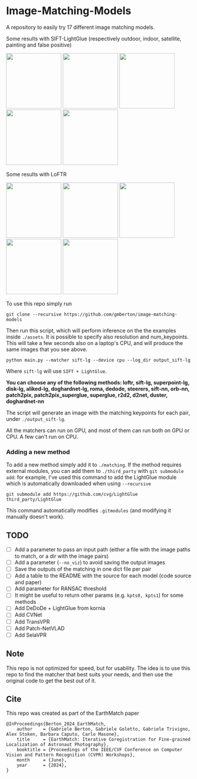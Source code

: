 # Image-Matching-Models

A repository to easily try 17 different image matching models.

Some results with SIFT-LightGlue (respectively outdoor, indoor, satellite, painting and false positive)
<p float="left">
  <img src="https://github.com/gmberton/image-matching-models/blob/29b6c2ba42e3d7b235029a7bf75ddf7a1780cafa/assets/example_sift-lg/output_3.jpg" height="150" />
  <img src="https://github.com/gmberton/image-matching-models/blob/29b6c2ba42e3d7b235029a7bf75ddf7a1780cafa/assets/example_sift-lg/output_2.jpg" height="150" />
  <img src="https://github.com/gmberton/image-matching-models/blob/29b6c2ba42e3d7b235029a7bf75ddf7a1780cafa/assets/example_sift-lg/output_4.jpg" height="150" />
  <img src="https://github.com/gmberton/image-matching-models/blob/29b6c2ba42e3d7b235029a7bf75ddf7a1780cafa/assets/example_sift-lg/output_1.jpg" height="150" />
  <img src="https://github.com/gmberton/image-matching-models/blob/29b6c2ba42e3d7b235029a7bf75ddf7a1780cafa/assets/example_sift-lg/output_0.jpg" height="150" />
</p>

Some results with LoFTR
<p float="left">
  <img src="https://github.com/gmberton/image-matching-models/blob/29b6c2ba42e3d7b235029a7bf75ddf7a1780cafa/assets/examples_loftr/output_3.jpg" height="150" />
  <img src="https://github.com/gmberton/image-matching-models/blob/29b6c2ba42e3d7b235029a7bf75ddf7a1780cafa/assets/examples_loftr/output_2.jpg" height="150" />
  <img src="https://github.com/gmberton/image-matching-models/blob/29b6c2ba42e3d7b235029a7bf75ddf7a1780cafa/assets/examples_loftr/output_4.jpg" height="150" />
  <img src="https://github.com/gmberton/image-matching-models/blob/29b6c2ba42e3d7b235029a7bf75ddf7a1780cafa/assets/examples_loftr/output_1.jpg" height="150" />
  <img src="https://github.com/gmberton/image-matching-models/blob/29b6c2ba42e3d7b235029a7bf75ddf7a1780cafa/assets/examples_loftr/output_0.jpg" height="150" />
</p>


To use this repo simply run

```
git clone --recursive https://github.com/gmberton/image-matching-models
```

Then run this script, which will perform inference on the the examples inside `./assets`. It is possible to specify also resolution and num_keypoints. This will take a few seconds also on a laptop's CPU, and will produce the same images that you see above.

```
python main.py --matcher sift-lg --device cpu --log_dir output_sift-lg
```

Where `sift-lg` will use `SIFT + LightGlue`.

**You can choose any of the following methods:
loftr, sift-lg, superpoint-lg, disk-lg, aliked-lg, doghardnet-lg, roma, dedode, steerers, sift-nn, orb-nn, patch2pix, patch2pix_superglue, superglue, r2d2, d2net, duster, doghardnet-nn**

The script will generate an image with the matching keypoints for each pair, under `./output_sift-lg`.

All the matchers can run on GPU, and most of them can run both on GPU or CPU. A few can't run on CPU.


### Adding a new method

To add a new method simply add it to `./matching`. If the method requires external modules, you can add them to `./third_party` with `git submodule add`: for example, I've used this command to add the LightGlue module which is automatically downloaded when using `--recursive`

```
git submodule add https://github.com/cvg/LightGlue third_party/LightGlue
```

This command automatically modifies `.gitmodules` (and modifying it manually doesn't work).


## TODO

- [ ] Add a parameter to pass an input path (either a file with the image paths to match, or a dir with the image pairs)
- [ ] Add a parameter (`--no_viz`) to avoid saving the output images
- [ ] Save the outputs of the matching in one dict file per pair
- [ ] Add a table to the README with the source for each model (code source and paper)
- [ ] Add parameter for RANSAC threshold
- [ ] It might be useful to return other params (e.g. `kpts0, kpts1`) for some methods
- [ ] Add DeDoDe + LightGlue from kornia
- [ ] Add CVNet
- [ ] Add TransVPR
- [ ] Add Patch-NetVLAD
- [ ] Add SelaVPR

## Note
This repo is not optimized for speed, but for usability. The idea is to use this repo to find the matcher that best suits your needs, and then use the original code to get the best out of it.

## Cite

This repo was created as part of the EarthMatch paper

```
@InProceedings{Berton_2024_EarthMatch,
    author    = {Gabriele Berton, Gabriele Goletto, Gabriele Trivigno, Alex Stoken, Barbara Caputo, Carlo Masone},
    title     = {EarthMatch: Iterative Coregistration for Fine-grained Localization of Astronaut Photography},
    booktitle = {Proceedings of the IEEE/CVF Conference on Computer Vision and Pattern Recognition (CVPR) Workshops},
    month     = {June},
    year      = {2024},
}
```

